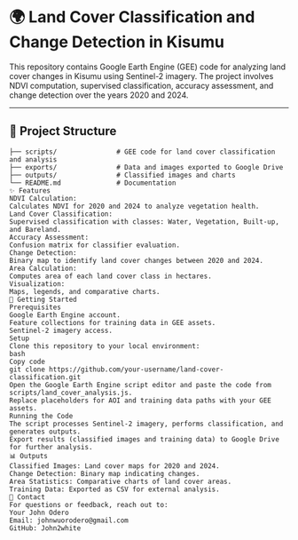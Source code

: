 # 🌍 Land Cover Classification and Change Detection in Kisumu

This repository contains Google Earth Engine (GEE) code for analyzing land cover changes in Kisumu using Sentinel-2 imagery. The project involves NDVI computation, supervised classification, accuracy assessment, and change detection over the years 2020 and 2024.

---

## 📂 Project Structure

```plaintext
├── scripts/               # GEE code for land cover classification and analysis
├── exports/               # Data and images exported to Google Drive
├── outputs/               # Classified images and charts
└── README.md              # Documentation
✨ Features
NDVI Calculation:
Calculates NDVI for 2020 and 2024 to analyze vegetation health.
Land Cover Classification:
Supervised classification with classes: Water, Vegetation, Built-up, and Bareland.
Accuracy Assessment:
Confusion matrix for classifier evaluation.
Change Detection:
Binary map to identify land cover changes between 2020 and 2024.
Area Calculation:
Computes area of each land cover class in hectares.
Visualization:
Maps, legends, and comparative charts.
🚀 Getting Started
Prerequisites
Google Earth Engine account.
Feature collections for training data in GEE assets.
Sentinel-2 imagery access.
Setup
Clone this repository to your local environment:
bash
Copy code
git clone https://github.com/your-username/land-cover-classification.git
Open the Google Earth Engine script editor and paste the code from scripts/land_cover_analysis.js.
Replace placeholders for AOI and training data paths with your GEE assets.
Running the Code
The script processes Sentinel-2 imagery, performs classification, and generates outputs.
Export results (classified images and training data) to Google Drive for further analysis.
📊 Outputs
Classified Images: Land cover maps for 2020 and 2024.
Change Detection: Binary map indicating changes.
Area Statistics: Comparative charts of land cover areas.
Training Data: Exported as CSV for external analysis.
📧 Contact
For questions or feedback, reach out to:
Your John Odero
Email: johnwuorodero@gmail.com
GitHub: John2white
